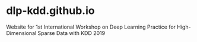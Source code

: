 # dlp-kdd.github.io
Website for 1st International Workshop on Deep Learning Practice for High- Dimensional Sparse Data with KDD 2019
